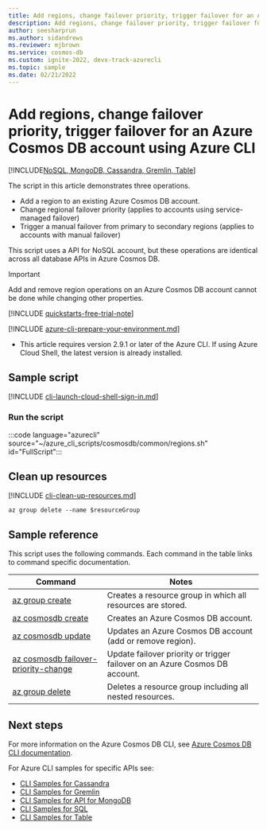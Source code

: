 ```yaml
---
title: Add regions, change failover priority, trigger failover for an Azure Cosmos DB account
description: Add regions, change failover priority, trigger failover for an Azure Cosmos DB account
author: seesharprun
ms.author: sidandrews
ms.reviewer: mjbrown
ms.service: cosmos-db
ms.custom: ignite-2022, devx-track-azurecli
ms.topic: sample
ms.date: 02/21/2022
---
```


# Add regions, change failover priority, trigger failover for an Azure Cosmos DB account using Azure CLI

[!INCLUDE[NoSQL, MongoDB, Cassandra, Gremlin, Table](../../../includes/appliesto-nosql-mongodb-cassandra-gremlin-table.md)]

The script in this article demonstrates three operations.

- Add a region to an existing Azure Cosmos DB account.
- Change regional failover priority (applies to accounts using service-managed failover)
- Trigger a manual failover from primary to secondary regions (applies to accounts with manual failover)

This script uses a API for NoSQL account, but these operations are identical across all database APIs in Azure Cosmos DB.

> [!IMPORTANT]
> Add and remove region operations on an Azure Cosmos DB account cannot be done while changing other properties.

[!INCLUDE [quickstarts-free-trial-note](../../../../../includes/quickstarts-free-trial-note.md)]

[!INCLUDE [azure-cli-prepare-your-environment.md](~/articles/reusable-content/azure-cli/azure-cli-prepare-your-environment.md)]

- This article requires version 2.9.1 or later of the Azure CLI. If using Azure Cloud Shell, the latest version is already installed.

## Sample script

[!INCLUDE [cli-launch-cloud-shell-sign-in.md](../../../../../includes/cli-launch-cloud-shell-sign-in.md)]

### Run the script

:::code language="azurecli" source="~/azure_cli_scripts/cosmosdb/common/regions.sh" id="FullScript":::

## Clean up resources

[!INCLUDE [cli-clean-up-resources.md](../../../../../includes/cli-clean-up-resources.md)]

```azurecli
az group delete --name $resourceGroup
```

## Sample reference

This script uses the following commands. Each command in the table links to command specific documentation.

| Command | Notes |
|---|---|
| [az group create](/cli/azure/group#az-group-create) | Creates a resource group in which all resources are stored. |
| [az cosmosdb create](/cli/azure/cosmosdb#az-cosmosdb-create) | Creates an Azure Cosmos DB account. |
| [az cosmosdb update](/cli/azure/cosmosdb#az-cosmosdb-update) | Updates an Azure Cosmos DB account (add or remove region). |
| [az cosmosdb failover-priority-change](/cli/azure/cosmosdb#az-cosmosdb-failover-priority-change) | Update failover priority or trigger failover on an Azure Cosmos DB account. |
| [az group delete](/cli/azure/resource#az-resource-delete) | Deletes a resource group including all nested resources. |

## Next steps

For more information on the Azure Cosmos DB CLI, see [Azure Cosmos DB CLI documentation](/cli/azure/cosmosdb).

For Azure CLI samples for specific APIs see:

- [CLI Samples for Cassandra](../../../cassandra/cli-samples.md)
- [CLI Samples for Gremlin](../../../graph/cli-samples.md)
- [CLI Samples for API for MongoDB](../../../mongodb/cli-samples.md)
- [CLI Samples for SQL](../../../sql/cli-samples.md)
- [CLI Samples for Table](../../../table/cli-samples.md)

